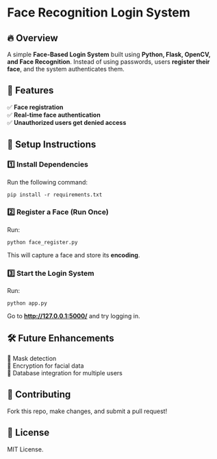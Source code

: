 # Face Recognition Login System

## 🔥 Overview
A simple **Face-Based Login System** built using **Python, Flask, OpenCV, and Face Recognition**. Instead of using passwords, users **register their face**, and the system authenticates them.

## 📌 Features
✅ **Face registration**  
✅ **Real-time face authentication**  
✅ **Unauthorized users get denied access**  

## 🚀 Setup Instructions
### 1️⃣ Install Dependencies
Run the following command:
```
pip install -r requirements.txt
```

### 2️⃣ Register a Face (Run Once)
Run:
```
python face_register.py
```
This will capture a face and store its **encoding**.

### 3️⃣ Start the Login System
Run:
```
python app.py
```
Go to **http://127.0.0.1:5000/** and try logging in.

## 🛠️ Future Enhancements
🔹 Mask detection  
🔹 Encryption for facial data  
🔹 Database integration for multiple users  

## 🤝 Contributing
Fork this repo, make changes, and submit a pull request!

## 📄 License
MIT License.

